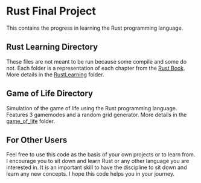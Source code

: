# Rust Final Project
This contains the progress in learning the Rust programming language.
## Rust Learning Directory
These files are not meant to be run because some compile and some do not. 
Each folder is a representation of each chapter from the [Rust Book](https://doc.rust-lang.org/book/).
More details in the [RustLearning](https://github.com/ryrysmiley/Rust_Final_Project/tree/main/RustLearning) folder.
## Game of Life Directory
Simulation of the game of life using the Rust programming language. Features 3 gamemodes and a random grid generator. More details in the [game_of_life](https://github.com/ryrysmiley/Rust_Final_Project/tree/main/game_of_life) folder.

## For Other Users
Feel free to use this code as the basis of your own projects or to learn from. I encourage you to sit down and learn Rust or any other language you are interested in. It is an important skill to have the discipline to sit down and learn any new concepts. I hope this code helps you in your journey.